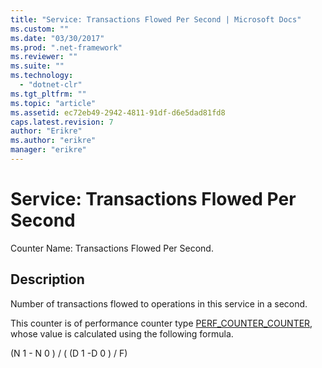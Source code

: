 ```yaml
---
title: "Service: Transactions Flowed Per Second | Microsoft Docs"
ms.custom: ""
ms.date: "03/30/2017"
ms.prod: ".net-framework"
ms.reviewer: ""
ms.suite: ""
ms.technology: 
  - "dotnet-clr"
ms.tgt_pltfrm: ""
ms.topic: "article"
ms.assetid: ec72eb49-2942-4811-91df-d6e5dad81fd8
caps.latest.revision: 7
author: "Erikre"
ms.author: "erikre"
manager: "erikre"
---
```

# Service: Transactions Flowed Per Second
Counter Name: Transactions Flowed Per Second.  
  
## Description  
 Number of transactions flowed to operations in this service in a second.  
  
 This counter is of performance counter type [PERF_COUNTER_COUNTER](http://go.microsoft.com/fwlink/?LinkID=94649), whose value is calculated using the following formula.  
  
 (N 1 - N 0 ) / ( (D 1 -D 0 ) / F)